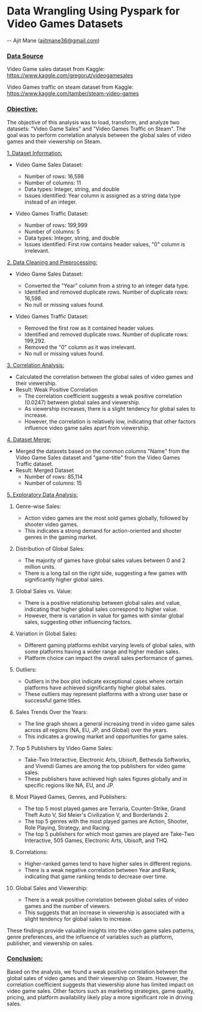 # Data Wrangling Using Pyspark for Video Games Datasets
-- Ajit Mane (ajitmane36@gmail.com)

### <ins>Data Source</ins>

Video Game sales dataset from Kaggle: https://www.kaggle.com/gregorut/videogamesales

Video Games traffic on steam dataset from Kaggle: https://www.kaggle.com/tamber/steam-video-games

### <ins>Objective:</ins>

The objective of this analysis was to load, transform, and analyze two datasets: "Video Game Sales" and "Video Games Traffic on Steam". The goal was to perform correlation analysis between the global sales of video games and their viewership on Steam.

<ins>1. Dataset Information:</ins>
   - Video Game Sales Dataset:
     - Number of rows: 16,598
     - Number of columns: 11
     - Data types: Integer, string, and double
     - Issues identified: Year column is assigned as a string data type instead of an integer.

   - Video Games Traffic Dataset:
     - Number of rows: 199,999
     - Number of columns: 5
     - Data types: Integer, string, and double
     - Issues identified: First row contains header values, "0" column is irrelevant.

<ins>2. Data Cleaning and Preprocessing:</ins>
   - Video Game Sales Dataset:
     - Converted the "Year" column from a string to an integer data type.
     - Identified and removed duplicate rows. Number of duplicate rows: 16,598.
     - No null or missing values found.

   - Video Games Traffic Dataset:
     - Removed the first row as it contained header values.
     - Identified and removed duplicate rows. Number of duplicate rows: 199,292.
     - Removed the "0" column as it was irrelevant.
     - No null or missing values found.

<ins>3. Correlation Analysis:</ins>
   - Calculated the correlation between the global sales of video games and their viewership.
   - Result: Weak Positive Correlation
     - The correlation coefficient suggests a weak positive correlation (0.0247) between global sales and viewership.
     - As viewership increases, there is a slight tendency for global sales to increase.
     - However, the correlation is relatively low, indicating that other factors influence video game sales apart from viewership.

<ins>4. Dataset Merge:</ins>
   - Merged the datasets based on the common columns "Name" from the Video Game Sales dataset and "game-title" from the Video Games Traffic dataset.
   - Result: Merged Dataset
     - Number of rows: 85,114
     - Number of columns: 15

<ins>5. Exploratory Data Analysis:</ins>

1. Genre-wise Sales:
   - Action video games are the most sold games globally, followed by shooter video games.
   - This indicates a strong demand for action-oriented and shooter genres in the gaming market.

2. Distribution of Global Sales:
   - The majority of games have global sales values between 0 and 2 million units.
   - There is a long tail on the right side, suggesting a few games with significantly higher global sales.

3. Global Sales vs. Value:
   - There is a positive relationship between global sales and value, indicating that higher global sales correspond to higher value.
   - However, there is variation in value for games with similar global sales, suggesting other influencing factors.

4. Variation in Global Sales:
   - Different gaming platforms exhibit varying levels of global sales, with some platforms having a wider range and higher median sales.
   - Platform choice can impact the overall sales performance of games.

5. Outliers:
   - Outliers in the box plot indicate exceptional cases where certain platforms have achieved significantly higher global sales.
   - These outliers may represent platforms with a strong user base or successful game titles.

6. Sales Trends Over the Years:
   - The line graph shows a general increasing trend in video game sales across all regions (NA, EU, JP, and Global) over the years.
   - This indicates a growing market and opportunities for game sales.

7. Top 5 Publishers by Video Game Sales:
   - Take-Two Interactive, Electronic Arts, Ubisoft, Bethesda Softworks, and Vivendi Games are among the top publishers for video game sales.
   - These publishers have achieved high sales figures globally and in specific regions like NA, EU, and JP.

8. Most Played Games, Genres, and Publishers:
   - The top 5 most played games are Terraria, Counter-Strike, Grand Theft Auto V, Sid Meier's Civilization V, and Borderlands 2.
   - The top 5 genres with the most played games are Action, Shooter, Role Playing, Strategy, and Racing.
   - The top 5 publishers for which most games are played are Take-Two Interactive, 505 Games, Electronic Arts, Ubisoft, and THQ.

9. Correlations:
   - Higher-ranked games tend to have higher sales in different regions.
   - There is a weak negative correlation between Year and Rank, indicating that game ranking tends to decrease over time.

10. Global Sales and Viewership:
    - There is a weak positive correlation between global sales of video games and the number of viewers.
    - This suggests that an increase in viewership is associated with a slight tendency for global sales to increase.

These findings provide valuable insights into the video game sales patterns, genre preferences, and the influence of variables such as platform, publisher, and viewership on sales.

### <ins>Conclusion:</ins>

Based on the analysis, we found a weak positive correlation between the global sales of video games and their viewership on Steam. However, the correlation coefficient suggests that viewership alone has limited impact on video game sales. Other factors such as marketing strategies, game quality, pricing, and platform availability likely play a more significant role in driving sales.
